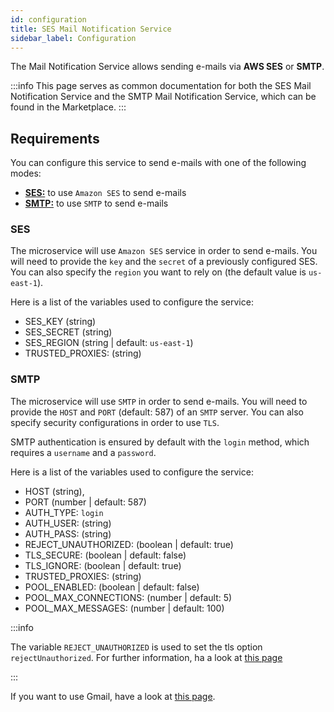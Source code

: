 ```yaml
---
id: configuration
title: SES Mail Notification Service
sidebar_label: Configuration
---
```


<!--
WARNING: this file was automatically generated by Mia-Platform Doc Aggregator.
DO NOT MODIFY IT BY HAND.
Instead, modify the source file and run the aggregator to regenerate this file.
-->

The Mail Notification Service allows sending e-mails via **AWS SES** or **SMTP**.

:::info
This page serves as common documentation for both the SES Mail Notification Service and the SMTP Mail Notification Service, which can be found in the Marketplace.
:::

## Requirements

You can configure this service to send e-mails with one of the following modes:

- [**SES:**](#SES) to use `Amazon SES` to send e-mails
- [**SMTP:**](#SMTP) to use `SMTP` to send e-mails

### SES

The microservice will use `Amazon SES` service in order to send e-mails.
You will need to provide the `key` and the `secret` of a previously configured SES. You can also specify the `region` you want to rely on (the default value is `us-east-1`).

Here is a list of the variables used to configure the service:

- SES_KEY (string)
- SES_SECRET (string)
- SES_REGION (string | default: `us-east-1`)
- TRUSTED_PROXIES: (string)

### SMTP

The microservice will use `SMTP` in order to send e-mails.
You will need to provide the `HOST` and `PORT` (default: 587) of an `SMTP` server. You can also specify security configurations in order to use `TLS`.

SMTP authentication is ensured by default with the `login` method, which requires a `username` and a `password`.

Here is a list of the variables used to configure the service:

- HOST (string),
- PORT (number | default: 587)
- AUTH_TYPE: `login`
- AUTH_USER: (string)
- AUTH_PASS: (string)
- REJECT_UNAUTHORIZED: (boolean | default: true)
- TLS_SECURE: (boolean | default: false)
- TLS_IGNORE: (boolean | default: true)
- TRUSTED_PROXIES: (string)
- POOL_ENABLED: (boolean | default: false)
- POOL_MAX_CONNECTIONS: (number | default: 5)
- POOL_MAX_MESSAGES: (number | default: 100)

:::info

The variable `REJECT_UNAUTHORIZED` is used to set the tls option `rejectUnauthorized`. For further information, ha a look at [this page](https://nodemailer.com/smtp/#3-allow-self-signed-certificates)

:::

If you want to use Gmail, have a look at [this page](https://nodemailer.com/usage/using-gmail/).
